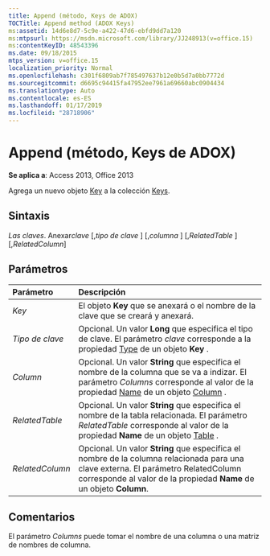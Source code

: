 ```yaml
---
title: Append (método, Keys de ADOX)
TOCTitle: Append method (ADOX Keys)
ms:assetid: 14d6e8d7-5c9e-a422-47d6-ebfd9dd7a120
ms:mtpsurl: https://msdn.microsoft.com/library/JJ248913(v=office.15)
ms:contentKeyID: 48543396
ms.date: 09/18/2015
mtps_version: v=office.15
localization_priority: Normal
ms.openlocfilehash: c301f6809ab7f785497637b12e0b5d7a0bb7772d
ms.sourcegitcommit: d6695c94415fa47952ee7961a69660abc0904434
ms.translationtype: Auto
ms.contentlocale: es-ES
ms.lasthandoff: 01/17/2019
ms.locfileid: "28718906"
---
```

# <a name="append-method-adox-keys"></a>Append (método, Keys de ADOX)

**Se aplica a**: Access 2013, Office 2013

Agrega un nuevo objeto [Key](key-object-adox.md) a la colección [Keys](keys-collection-adox.md).

## <a name="syntax"></a>Sintaxis

*Las claves*. Anexar*clave* \[,*tipo de clave* \] \[,*columna* \] \[,*RelatedTable* \] \[,*RelatedColumn*\]

## <a name="parameters"></a>Parámetros

|Parámetro|Descripción|
|:--------|:----------|
|*Key* |El objeto **Key** que se anexará o el nombre de la clave que se creará y anexará.|
|*Tipo de clave* |Opcional. Un valor **Long** que especifica el tipo de clave. El parámetro *clave* corresponde a la propiedad [Type](https://docs.microsoft.com/office/vba/access/concepts/miscellaneous/type-property-keyadox) de un objeto **Key** .|
|*Column* |Opcional. Un valor **String** que especifica el nombre de la columna que se va a indizar. El parámetro *Columns* corresponde al valor de la propiedad [Name](name-property-adox.md) de un objeto [Column](column-object-adox.md) .|
|*RelatedTable* |Opcional. Un valor **String** que especifica el nombre de la tabla relacionada. El parámetro *RelatedTable* corresponde al valor de la propiedad **Name** de un objeto [Table](table-object-adox.md) .|
|*RelatedColumn* |Opcional. Un valor **String** que especifica el nombre de la columna relacionada para una clave externa. El parámetro RelatedColumn corresponde al valor de la propiedad **Name** de un objeto **Column**.|

## <a name="remarks"></a>Comentarios

El parámetro *Columns* puede tomar el nombre de una columna o una matriz de nombres de columna.

